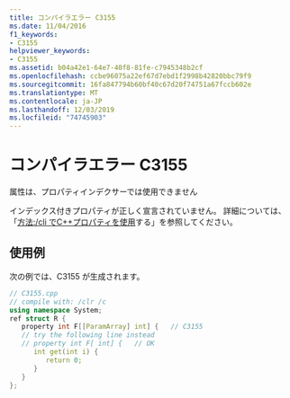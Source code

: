 ```yaml
---
title: コンパイラエラー C3155
ms.date: 11/04/2016
f1_keywords:
- C3155
helpviewer_keywords:
- C3155
ms.assetid: b04a42e1-64e7-40f8-81fe-c7945348b2cf
ms.openlocfilehash: ccbe96075a22ef67d7ebd1f2998b42820bbc79f9
ms.sourcegitcommit: 16fa847794b60bf40c67d20f74751a67fccb602e
ms.translationtype: MT
ms.contentlocale: ja-JP
ms.lasthandoff: 12/03/2019
ms.locfileid: "74745903"
---
```

# <a name="compiler-error-c3155"></a>コンパイラエラー C3155

属性は、プロパティインデクサーでは使用できません

インデックス付きプロパティが正しく宣言されていません。 詳細については、「[方法:/cli でC++プロパティを使用](../../dotnet/how-to-use-properties-in-cpp-cli.md)する」を参照してください。

## <a name="example"></a>使用例

次の例では、C3155 が生成されます。

```cpp
// C3155.cpp
// compile with: /clr /c
using namespace System;
ref struct R {
   property int F[[ParamArray] int] {   // C3155
   // try the following line instead
   // property int F[ int] {   // OK
      int get(int i) {
         return 0;
      }
   }
};
```
